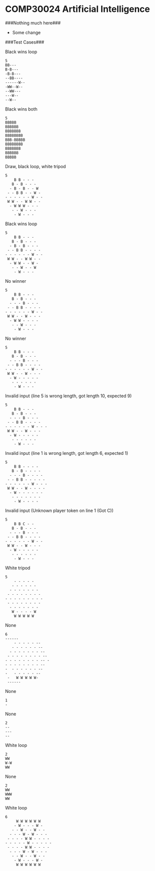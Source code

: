 COMP30024 Artificial Intelligence
==============

###Nothing much here###
 - Some change

###Test Cases###


Black wins loop
```
5
BB---
B-B---
-B-B---
--BB----
------W--
-WW--W--
--WW---
---W--
--W--
```

Black wins both
```
5
BBBBB
BBBBBB
BBBBBBB
BBBBBBBB
BBB-BBBBB
BBBBBBBB
BBBBBBB
BBBBBB
BBBBB
```

Draw, black loop, white tripod
```
5
    B B - - - 
   B - B - - - 
  - B - B - - W 
 - - B B - - W - 
- - - - - - W - - 
 W W - - W W - - 
  - W W W - - - 
   - - W - - - 
    - W - - - 
```

Black wins loop
```
5
    B B - - - 
   B - B - - - 
  - B - B - - - 
 - - B B - - - - 
- - - - - - W - - 
 W W - - W W - - 
  - W W - - W - 
   - - W - - W 
    - W - - - 

```

No winner
```
5
    B B - - - 
   B - B - - - 
  - - - B - - - 
 - - B B - - - - 
- - - - - - W - - 
 W W - - W - - - 
  - W W - - - - 
   - - W - - - 
    - W - - - 

```

No winner
```
5
    B B - - - 
   B - B - - - 
  - - - B - - - 
 - - B B - - - - 
- - - - - - W - - 
 W W - - W - - - 
  - W - - - - - 
   - - - - - - 
    - W - - - 

```

Invalid input (line 5 is wrong length, got length 10, expected 9)
```
5
    B B - - - 
   B - B - - - 
  - - - B - - - 
 - - B B - - - - 
- - - - - - W - - -
 W W - - W - - - 
  - W - - - - - 
   - - - - - - 
    - W - - - 
```

Invalid input (line 1 is wrong length, got length 6, expected 1)
```
5
    B B - - - -
   B - B - - - -
  - - - B - - - -
 - - B B - - - - -
- - - - - - W - - -
 W W - - W - - - -
  - W - - - - - -
   - - - - - - -
    - W - - - -
```

Invalid input (Unknown player token on line 1 (Got C))
```
5
    B B C - - 
   B - B - - - 
  - - - B - - - 
 - - B B - - - - 
- - - - - - W - - 
 W W - - W - - - 
  - W - - - - - 
   - - - - - - 
    - W - - - 
```

White tripod
```
5
    - - - - - 
   - - - - - - 
  - - - - - - - 
 - - - - - - - - 
- - - - - - - - - 
 - - - - - - - - 
  - - - - - - - 
   W - - - - W
    W W W W W
```

None
```
6
------
    - - - - - --
   - - - - - - --
  - - - - - - - --
 - - - - - - - - --
- - - - - - - - -- -
- - - - - - - - -- 
-  - - - - - - -- 
-   - - - - - --
 -   W W W W W-
 ------
```

None
```
1
-
```

None
```
2
--
---
--
```

White loop
```
2
WW
W-W
WW
```

None
```
2
WW
WWW
WW
```

White loop
```
6
     W W W W W W
    - W - - - W -
   - - W - - W - -
  - - - W - W - - -
 - - - - W W - - - -
- - - - - W - - - - -
 - - - - W W - - - -
  - - - W - W - - -
   - - W - - W - -
    - W - - - W -
     W W W W W W
```
